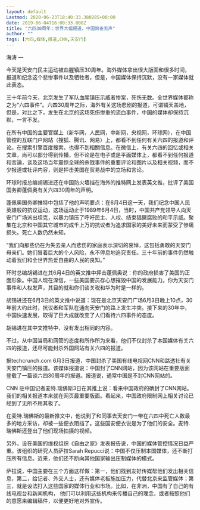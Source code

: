 ```yaml
---
layout: default
Lastmod: 2020-06-23T18:40:33.380285+00:00
date: 2019-06-04T16:00:33.000Z
title: "六四30周年：世界大幅报道，中国鸦雀无声"
author: ""
tags: [六四,媒体,报道,CNN,天安门]
---
```


海涛 — 

今天是天安门民主运动被血腥镇压30周年。海外媒体拿出很大版面和很多时间，报道和纪念这个悲惨事件以及牺牲者，但是，中国媒体保持沉默，没有一家媒体就此表态。

三十年前今天，北京发生了军队血腥镇压示威者惨案，死伤无数。全世界媒体都称之为“六四事件”。六四30周年之际，海外有关这场悲剧的报道，可谓铺天盖地，但是，对比之下，发生在北京的这场死伤惨重的流血事件，中国的媒体却保持沉默，一言不发。

在所有中国的主要官媒上（新华网，人民网，中新网，央视网，环球网），在中国管控的互联门户网站（搜狐、腾讯、网易）上，都看不到任何有关六四的报道和评论。在搜索引擎百度搜索，也得不到相關信息。在微信上，有关六四的回忆或相关文章，尚可以部分得到传播，但不论是在电子或是平面媒体上，都看不到任何报道和言論，谈及这场当年震惊全球的杀戮事件的重要评论和图片以及相关视频，而不少报道或社评内容，则是抨击美国在贸易战中的立场和言论。

环球时报总编胡锡进还在中国防火墙挡在海外的推特网上发表英文推，批评了美国国务卿蓬佩奥有关六四30周年的声明。

蓬佩奥国务卿推特中包括了他的声明要点：在6月4日这一天，我们纪念中国人民英雄般的抗议运动，这场运动止于1989年6月4日，当时，中国共产党领导人向天安门广场派出坦克，以暴力镇压了呼吁民主、人权、结束猖獗腐败的和平示威。聚集在北京和中国其它城市的成千上万的抗议者为追求国家的美好未来而蒙受了惨痛损失。死亡人数仍然未知。

“我们向那些仍在为失去亲人而悲伤的家庭表示深切的哀悼，这包括勇敢的天安门母亲们。她们冒着巨大的个人风险，永不停息地追究责任。三十年前的事件仍然触动着我们和全世界热爱自由的人民的良知。”

环时总编胡锡进在其6月4日的英文推中抨击蓬佩奥说：你的政府损害了美国的正面形象。中国人现在深信，一些美国要员存心想摧毁中国的发展能力。你为天安门事件和人权发声，其目的就和你们谈关税和华为时是一样的。

胡锡进还在6月3日的英文推中说道：现在是北京天安门广场6月3日晚上10点，30年前大约此时，抗议者和军队在通向天安门的路上发生冲突。接下来的30年中，中国快速发展，取得了巨大成就改变了人们看待六四事件的态度。

胡锡进在其中文推特中，没有发出相同的内容。

不过，从中国当局和网管的态度和所作所为来看，他们不仅封杀了本国媒体有关六四的报道，还尽可能封杀外国网站有关六四的报道。

据techcrunch.com 6月3日报道，中国封杀了美国有线电视网CNN和路透社有关天安门镇压的报道。该媒体报道说：中国封了CNN网站，因为该网站在重要版面登载了一篇谈六四30周年的报道。报道说，通常中国是不封CNN网站的。

CNN 驻中国记者麦特.瑞佛斯3日在其推上说：看来中国政府的确封了CNN网站。我们的相关报道本来就在网页最重要版面。看起来，中国政府限制网上相关讨论已经到了无所不用其极了。

在麦特.瑞佛斯的最新推文中，他说到了和同事去天安门一带在六四中死亡人数最多的地方采访，却被一些便衣阻挡了。这些国安便衣说是为了他们的安全。麦特.瑞佛斯还登出了他们现场拍摄的视频。

另外，设在美国的维权组织《自由之家》发表报告说，中国的媒体管控情况日益严重。该组织的研究人员萨拉Sarah Repucci说：中国不仅压制本国媒体，还不断打压所有信息。近来，他们还不断向其他国家输出压制媒体的模式。

萨拉说，中国主要在三个方面这样做：第一，他们找到友好传媒帮他们发出相关信息，第二，给记者、外交人士，还有媒体老板施加压力，代替北京来监管媒体；第三，就是设法打入这些国家的媒体行业和市场。比如，在非洲，中国有了自己的有线电视台和新闻机构， 他们可以利用这些机构来传播自己的理念，或者按照他们的意愿来编辑稿件，以便更好地对外宣传。

